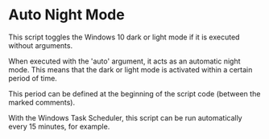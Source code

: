 # Auto Night Mode

This script toggles the Windows 10 dark or light mode if it is executed without arguments.

When executed with the 'auto' argument, it acts as an automatic night mode. This means that the dark or light mode is activated within a certain period of time.

This period can be defined at the beginning of the script code (between the marked comments). 

With the Windows Task Scheduler, this script can be run automatically every 15 minutes, for example.
